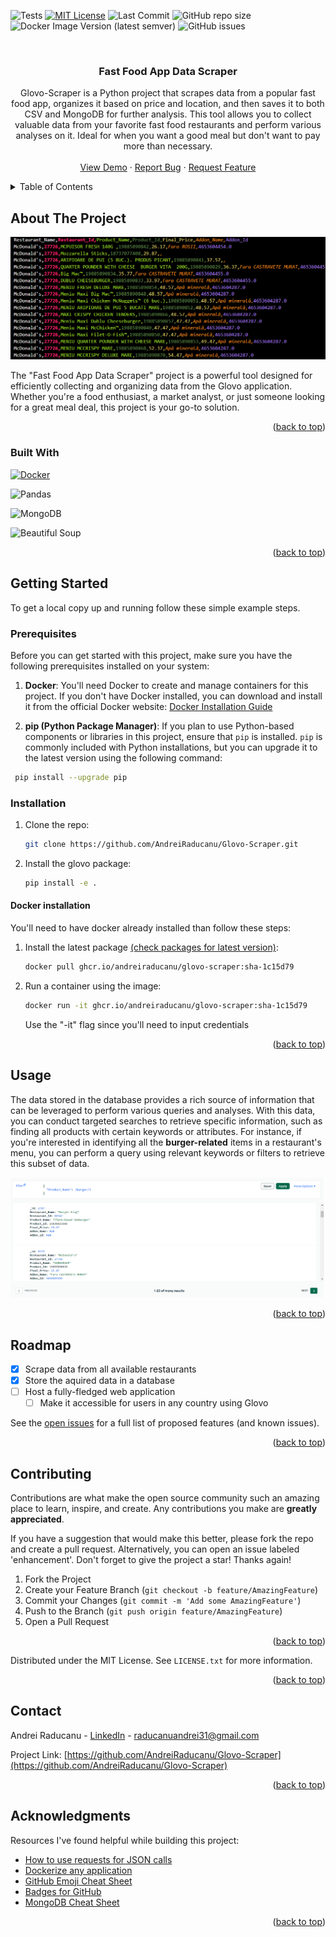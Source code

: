 ![Tests](https://github.com/AndreiRaducanu/Glovo_App/actions/workflows/tests.yml/badge.svg)
[![MIT License][license-shield]][license-url]
![Last Commit][last-commit-shield]
![GitHub repo size](https://img.shields.io/github/repo-size/AndreiRaducanu/Glovo_App)
![Docker Image Version (latest semver)](https://img.shields.io/docker/v/AndreiRaducanu/Glovo_App?sort=semver)
![GitHub issues](https://img.shields.io/github/issues/AndreiRaducanu/Glovo_App)

<br />
<div align="center">
  <h3 align="center">Fast Food App Data Scraper</h3>
  <p align="center">
    Glovo-Scraper is a Python project that scrapes data from a popular fast food app, organizes it based on price and location, and then saves it to both CSV and MongoDB for further analysis. This tool allows you to collect valuable data from your favorite fast food restaurants and perform various analyses on it. Ideal for when you want a good meal but don't want to pay more than necessary.
    <br />
    <br />
    <a href="https://github.com/AndreiRaducanu/Glovo-Scraper">View Demo</a>
    ·
    <a href="https://github.com/AndreiRaducanu/Glovo-Scraper/issues">Report Bug</a>
    ·
    <a href="https://github.com/AndreiRaducanu/Glovo-Scraper/issues">Request Feature</a>
  </p>
</div>

<a name="readme-top"></a>
<!-- TABLE OF CONTENTS -->
<details>
  <summary>Table of Contents</summary>
  <ol>
    <li>
      <a href="#about-the-project">About The Project</a>
      <ul>
        <li><a href="#built-with">Built With</a></li>
      </ul>
    </li>
    <li>
      <a href="#getting-started">Getting Started</a>
      <ul>
        <li><a href="#prerequisites">Prerequisites</a></li>
        <li><a href="#installation">Installation</a></li>
      </ul>
    </li>
    <li><a href="#usage">Usage</a></li>
    <li><a href="#roadmap">Roadmap</a></li>
    <li><a href="#contributing">Contributing</a></li>
    <li><a href="#license">License</a></li>
    <li><a href="#contact">Contact</a></li>
    <li><a href="#acknowledgments">Acknowledgments</a></li>
  </ol>
</details>

## About The Project
![Sorted data.png][product-screenshot]

The "Fast Food App Data Scraper" project is a powerful tool designed for efficiently collecting and organizing data from the Glovo application. Whether you're a food enthusiast, a market analyst, or just someone looking for a great meal deal, this project is your go-to solution.
<p align="right">(<a href="#readme-top">back to top</a>)</p>

### Built With


[![Docker][Docker.js]][Docker-url]

![Pandas](https://img.shields.io/badge/Pandas-150458?style=for-the-badge&logo=pandas&logoColor=white)

![MongoDB](https://img.shields.io/badge/MongoDB-47A248?style=for-the-badge&logo=mongodb&logoColor=white)

![Beautiful Soup](https://img.shields.io/badge/Beautiful%20Soup-000000?style=for-the-badge&logo=python&logoColor=white)

<p align="right">(<a href="#readme-top">back to top</a>)</p>

## Getting Started
To get a local copy up and running follow these simple example steps.
### Prerequisites

Before you can get started with this project, make sure you have the following prerequisites installed on your system:

1. **Docker**: You'll need Docker to create and manage containers for this project. If you don't have Docker installed, you can download and install it from the official Docker website: [Docker Installation Guide](https://docs.docker.com/get-docker/)

2. **pip (Python Package Manager)**: If you plan to use Python-based components or libraries in this project, ensure that `pip` is installed. `pip` is commonly included with Python installations, but you can upgrade it to the latest version using the following command:

  ```bash
   pip install --upgrade pip
  ```
### Installation
1. Clone the repo:
   ```sh
   git clone https://github.com/AndreiRaducanu/Glovo-Scraper.git
   ```
2. Install the glovo package:
   ```sh
   pip install -e .
   ```

#### Docker installation
You'll need to have docker already installed than follow these steps:
1. Install the latest package [(check packages for latest version)](https://github.com/users/AndreiRaducanu/packages?repo_name=Glovo-Scraper):
   ```sh
   docker pull ghcr.io/andreiraducanu/glovo-scraper:sha-1c15d79
   ```
2. Run a container using the image:
   ```sh
   docker run -it ghcr.io/andreiraducanu/glovo-scraper:sha-1c15d79
   ```
   Use the "-it" flag since you'll need to input credentials
<p align="right">(<a href="#readme-top">back to top</a>)</p>

## Usage

The data stored in the database provides a rich source of information that can be leveraged to perform various queries and analyses. With this data, you can conduct targeted searches to retrieve specific information, such as finding all products with certain keywords or attributes. For instance, if you're interested in identifying all the **burger-related** items in a restaurant's menu, you can perform a query using relevant keywords or filters to retrieve this subset of data.

![MongoDB query.png][burger-screenshot]

<p align="right">(<a href="#readme-top">back to top</a>)</p>

## Roadmap
- [x] Scrape data from all available restaurants
- [x] Store the aquired data in a database
- [ ] Host a fully-fledged web application
    - [ ] Make it accessible for users in any country using Glovo

See the [open issues](https://github.com/AndreiRaducanu/Glovo-Scraper/issues) for a full list of proposed features (and known issues).

<p align="right">(<a href="#readme-top">back to top</a>)</p>
 
## Contributing

Contributions are what make the open source community such an amazing place to learn, inspire, and create. Any contributions you make are **greatly appreciated**.

If you have a suggestion that would make this better, please fork the repo and create a pull request. Alternatively, you can open an issue labeled 'enhancement'.
Don't forget to give the project a star! Thanks again!

1. Fork the Project
2. Create your Feature Branch (`git checkout -b feature/AmazingFeature`)
3. Commit your Changes (`git commit -m 'Add some AmazingFeature'`)
4. Push to the Branch (`git push origin feature/AmazingFeature`)
5. Open a Pull Request

<p align="right">(<a href="#readme-top">back to top</a>)</p>

Distributed under the MIT License. See `LICENSE.txt` for more information.

<p align="right">(<a href="#readme-top">back to top</a>)</p>

## Contact

Andrei Raducanu - [LinkedIn](https://www.linkedin.com/in/raducanu-andrei/) - raducanuandrei31@gmail.com

Project Link: [https://github.com/AndreiRaducanu/Glovo-Scraper](https://github.com/AndreiRaducanu/Glovo-Scraper)

<p align="right">(<a href="#readme-top">back to top</a>)</p>

## Acknowledgments

Resources I've found helpful while building this project:

* [How to use requests for JSON calls](https://requests.readthedocs.io/en/latest/user/quickstart/#json-response-content)
* [Dockerize any application](https://itsromiljain.medium.com/docker-setup-and-dockerize-an-application-5c24a4c8b428)
* [GitHub Emoji Cheat Sheet](https://www.webfx.com/tools/emoji-cheat-sheet/)
* [Badges for GitHub](https://shields.io/)
* [MongoDB Cheat Sheet](https://www.mongodb.com/developer/products/mongodb/cheat-sheet/)

<p align="right">(<a href="#readme-top">back to top</a>)</p>

<!-- MARKDOWN LINKS & IMAGES -->

[license-url]: https://github.com/AndreiRaducanu/Glovo_App/blob/main/LICENSE.txt
[license-shield]: https://img.shields.io/github/license/AndreiRaducanu/Glovo_App
[last-commit-shield]: https://img.shields.io/github/last-commit/AndreiRaducanu/Glovo_App/main?style=flat
[Docker.js]: https://img.shields.io/badge/Docker-2496ED?style=for-the-badge&logo=docker&logoColor=white
[Docker-url]: https://docs.docker.com/get-started/overview/
[product-screenshot]: images/sorted_data.PNG
[burger-screenshot]: images/example_db_search.PNG
